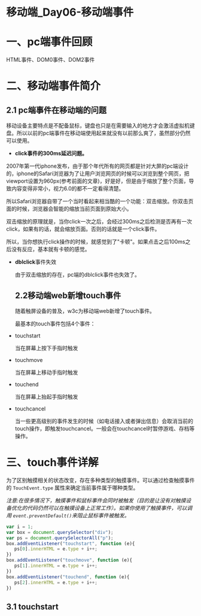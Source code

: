 # 移动端_Day06-移动端事件

# 一、pc端事件回顾

HTML事件、DOM0事件、DOM2事件

# 二、移动端事件简介

## 2.1	pc端事件在移动端的问题

​	移动设备主要特点是不配备鼠标，键盘也只是在需要输入的地方才会激活虚拟机键盘。所以以前的pc端事件在移动端使用起来就没有以前那么爽了，虽然部分仍然可以使用。

- **click事件的300ms延迟问题。**

 ​2007年第一代iphone发布，由于那个年代所有的网页都是针对大屏的pc端设计的，iphone的Safari浏览器为了让用户浏览网页的时候可以浏览到整个网页，把viewport设置为960px(参考前面的文章)，好是好，但是由于缩放了整个页面，导致内容变得非常小，视力6.0的都不一定看得清楚。

 ​所以Safari浏览器自带了一个当时看起来相当酷的一个功能：双击缩放。你双击页面的时候，浏览器会智能的缩放当前页面到原始大小。

 ​双击缩放的原理就是，当你click一次之后，会经过300ms之后检测是否再有一次click，如果有的话，就会缩放页面。否则的话就是一个click事件。

 ​所以，当你想执行click操作的时候，就感觉到了"卡顿"。如果点击之后100ms之后没有反应，基本就有卡顿的感觉。

- **dblclick**事件失效

  由于双击缩放的存在，pc端的dblclick事件也失效了。

  ## 2.2移动端web新增touch事件

  ​随着触屏设备的普及，w3c为移动端web新增了touch事件。

  ​最基本的touch事件包括4个事件：

- touchstart

  当在屏幕上按下手指时触发

- touchmove

  当在屏幕上移动手指时触发

- touchend

  当在屏幕上抬起手指时触发

- touchcancel

  当一些更高级别的事件发生的时候（如电话接入或者弹出信息）会取消当前的touch操作，即触发touchcancel。一般会在touchcancel时暂停游戏、存档等操作。

# 三、touch事件详解

​	为了区别触摸相关的状态改变，存在多种类型的触摸事件。可以通过检查触摸事件的 `TouchEvent.type` 属性来确定当前事件属于哪种类型。

​	*注意:在很多情况下，触摸事件和鼠标事件会同时被触发（目的是让没有对触摸设备优化的代码仍然可以在触摸设备上正常工作）。如果你使用了触摸事件，可以调用 `event.preventDefault()`来阻止鼠标事件被触发。* 

```javascript
var i = 1;
var box = document.querySelector("div");
var ps = document.querySelectorAll("p");
box.addEventListener("touchstart", function (e){
   ps[0].innerHTML = e.type + i++;
})
box.addEventListener("touchmove", function (e){
   ps[1].innerHTML = e.type + i++;
})
box.addEventListener("touchend", function (e){
   ps[2].innerHTML = e.type + i++;
})
```

## 3.1	touchstart

















